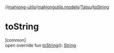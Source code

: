 //[mahjong-utils](../../../index.md)/[mahjongutils.models](../index.md)/[Tatsu](index.md)/[toString](to-string.md)

# toString

[common]\
open override fun [toString](to-string.md)(): [String](https://kotlinlang.org/api/latest/jvm/stdlib/kotlin/-string/index.html)
